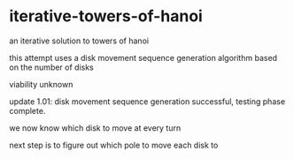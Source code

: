 # iterative-towers-of-hanoi
an iterative solution to towers of hanoi

this attempt uses a disk movement sequence generation algorithm based on the number of disks

viability unknown

update 1.01: disk movement sequence generation successful, testing phase complete.

we now know which disk to move at every turn

next step is to figure out which pole to move each disk to
